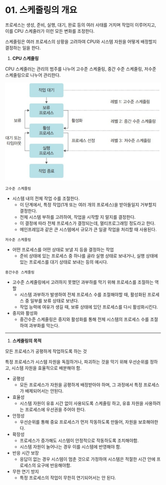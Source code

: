 # 01. 스케줄링의 개요

프로세스는 생성, 준비, 실행, 대기, 완료 등의 여러 사태를 거치며 작업이 이루어지고, 이를 CPU 스케줄러가 이런 모든 변화를 조정한다.

스케줄링은 여러 프로세스의 상황을 고려하여 CPU와 시스템 자원을 어떻게 배정할지 결정하는 일을 한다.

1. **CPU 스케줄링**

CPU 스케줄러는 관리의 범주를 나누어 고수준 스케줄링, 중간 수준 스케줄링, 저수준 스케줄링으로 나누어 관리한다.

![Untitled](./assets/4-1%20CPU%20스케줄링.png)

`고수준 스케줄링`

- 시스템 내의 전체 작업 수를 조절한다.
  - 이 단계에서, 특정 작업(1개 또는 여러 개의 프로세스)을 받아들일지 거부할지 결정한다.
  - 전체 시스템 부하를 고려하여, 작업을 시작할 지 말지를 결정한다.
  - 이 결정에 따라 전체 프로세스가 결정되는데, 멀티프로그래밍 정도라고 한다.
  - 메인프레임과 같은 큰 시스템에서 규모가 큰 일괄 작업을 처리할 때 사용된다.

`저수준 스케줄링`

- 어떤 프로세스를 어떤 상태로 보낼 지 등을 결정하는 작업
  - 준비 상태에 있는 프로세스 중 하나를 골라 실행 상태로 보내거나, 실행 상태에 있는 프로세스를 대기 상태로 보내는 등의 예시다.

`중간수준 스케줄링`

- 고수준 스케줄링에서 고려하지 못했던 과부하를 막기 위해 프로세스를 조절하는 역할
  - 시스템 과부하가 발생하여 전체 프로세스 수를 조절해야할 때, 활성화된 프로세스 중 일부를 보류 상태로 보낸다.
  - 작업 능력에 여유가 생길 때, 보류 상태에 있던 프로세스를 다시 활성화시킨다.
- 중지와 활성화
  - 중간수준 스케줄링은 중지와 활성화를 통해 전체 시스템의 프로세스 수를 조절하여 과부화를 막는다.

---

1. **스케줄링의 목적**

모든 프로세스가 공평하게 작업하도록 하는 것

특정 프로세스가 시스템 자원을 독점하거나, 파괴하는 것을 막기 위해 우선순위를 정하고, 시스템 자원을 효율적으로 배분해야 함.

- 공평성
  - 모든 프로세스가 자원을 공평하게 배정받아야 하며, 그 과정에서 특정 프로세스가 배제되어서는 안된다.
- 효율성
  - 시스템 자원이 유휴 시간 없이 사용되도록 스케줄링 하고, 유휴 자원을 사용하려는 프로세스에 우선권을 주어야 한다.
- 안정성
  - 우선순위를 통해 중요 프로세스가 먼저 작동하도록 만들어, 자원을 보호해야한다.
- 확장성
  - 프로세스가 증가해도 시스템이 안정적으로 작동하도록 조치해야함.
  - 시스템 자원이 늘어나는 경우 이를 시스템에 반영해야 함.
- 반응 시간 보장
  - 응답이 없는 경우 시스템이 멈춘 것으로 가정하여 시스템은 적절한 시간 안에 프로세스의 요구에 반응해야함.
- 무한 연기 방지
  - 특정 프로세스의 작업이 무한히 연기되어서는 안 된다.
